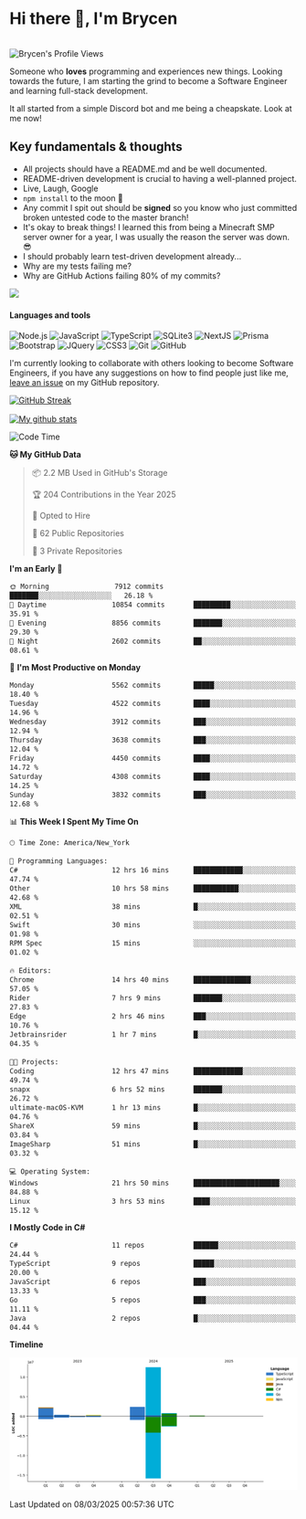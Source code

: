 # Hi there 👋, I'm Brycen

<br>
<img src="https://komarev.com/ghpvc/?username=BrycensRanch" alt="Brycen's Profile Views" />

Someone who **loves** programming and experiences new things. Looking towards the future, I am starting the grind to become a Software Engineer and learning full-stack development.

It all started from a simple Discord bot and me being a cheapskate. Look at me now!

## Key fundamentals & thoughts

- All projects should have a README.md and be well documented.
- README-driven development is crucial to having a well-planned project.
- Live, Laugh, Google
- `npm install` to the moon 🚀
- Any commit I spit out should be **signed** so you know who just committed broken untested code to the master branch!
- It's okay to break things! I learned this from being a Minecraft SMP server owner for a year, I was usually the reason the server was down. 😎
- I should probably learn test-driven development already...
- Why are my tests failing me?
- Why are GitHub Actions failing 80% of my commits? 

<img src="https://res.cloudinary.com/practicaldev/image/fetch/s--OoBLh7-Q--/c_limit%2Cf_auto%2Cfl_progressive%2Cq_auto%2Cw_880/https://cdn-images-1.medium.com/max/1614/1%2A8BlqJ8lNVZzuRjAg1mZ50w.png" height="400"/>

<h4>Languages and tools</h4>
<p>
  <img src="https://img.shields.io/badge/node.js%20-%2343853D.svg?&style=for-the-badge&logo=node.js&logoColor=white" alt="Node.js" />
  <img src="https://img.shields.io/badge/javascript%20-%23323330.svg?&style=for-the-badge&logo=javascript&logoColor=%23F7DF1E" alt="JavaScript" />
  <img src="https://img.shields.io/badge/typescript%20-%23323330.svg?&style=for-the-badge&logo=typescript&logoColor=#3467eb" alt="TypeScript" />
  <img src="https://img.shields.io/badge/sqlite3%20-%23323330.svg?&style=for-the-badge&logo=sqlite&logoColor=#3467eb" alt="SQLite3" />
  <img src="https://img.shields.io/badge/Next.JS%20-%23323330.svg?&style=for-the-badge&logo=next.js&logoColor=#3467eb" alt="NextJS" />
  <img src="https://img.shields.io/badge/Prisma%20-%23323330.svg?&style=for-the-badge&logo=prisma&logoColor=#3467eb" alt="Prisma" />
  <img src="https://img.shields.io/badge/bootstrap%20-%23323330.svg?&style=for-the-badge&logo=bootstrap" alt="Bootstrap" />
  <img src="https://img.shields.io/badge/jquery%20-%23323330.svg?&style=for-the-badge&logo=jquery" alt="JQuery" />
  <img src="https://img.shields.io/badge/css3%20-%23323330.svg?&style=for-the-badge&logo=css3" alt="CSS3" />
  <img src="https://img.shields.io/badge/git%20-%23323330.svg?&style=for-the-badge&logo=git" alt="Git" />
  <img src="https://img.shields.io/badge/github%20-%23323330.svg?&style=for-the-badge&logo=github" alt="GitHub" />
</p>

 I'm currently looking to collaborate with others looking to become Software Engineers, if you have any suggestions on how to find people just like me, [leave an issue](https://github.com/BrycensRanch/BrycensRanch/issues/new) on my GitHub repository.
 
 <p><a href="https://git.io/streak-stats"><img src=https://github-readme-streak-stats-eight.vercel.app?refreshcache12&user=BrycensRanch&amp;theme=dark&amp;hide_border=true&fire=EB5454&amp;ring=0CEB19" alt="GitHub Streak"></a></p>

<a href="https://github.com/anuraghazra/github-readme-stats">
  <img align="center" src="https://github-readme-stats.anuraghazra1.vercel.app/api?username=BrycensRanch&show_icons=true&line_height=27&include_all_commits=true" alt="My github stats" />
</a>

<!--START_SECTION:waka-->
![Code Time](http://img.shields.io/badge/Code%20Time-1%2C688%20hrs%2028%20mins-blue)

**🐱 My GitHub Data** 

> 📦 2.2 MB Used in GitHub's Storage 
 > 
> 🏆 204 Contributions in the Year 2025
 > 
> 💼 Opted to Hire
 > 
> 📜 62 Public Repositories 
 > 
> 🔑 3 Private Repositories 
 > 
**I'm an Early 🐤** 

```text
🌞 Morning                7912 commits        ███████░░░░░░░░░░░░░░░░░░   26.18 % 
🌆 Daytime                10854 commits       █████████░░░░░░░░░░░░░░░░   35.91 % 
🌃 Evening                8856 commits        ███████░░░░░░░░░░░░░░░░░░   29.30 % 
🌙 Night                  2602 commits        ██░░░░░░░░░░░░░░░░░░░░░░░   08.61 % 
```
📅 **I'm Most Productive on Monday** 

```text
Monday                   5562 commits        █████░░░░░░░░░░░░░░░░░░░░   18.40 % 
Tuesday                  4522 commits        ████░░░░░░░░░░░░░░░░░░░░░   14.96 % 
Wednesday                3912 commits        ███░░░░░░░░░░░░░░░░░░░░░░   12.94 % 
Thursday                 3638 commits        ███░░░░░░░░░░░░░░░░░░░░░░   12.04 % 
Friday                   4450 commits        ████░░░░░░░░░░░░░░░░░░░░░   14.72 % 
Saturday                 4308 commits        ████░░░░░░░░░░░░░░░░░░░░░   14.25 % 
Sunday                   3832 commits        ███░░░░░░░░░░░░░░░░░░░░░░   12.68 % 
```


📊 **This Week I Spent My Time On** 

```text
🕑︎ Time Zone: America/New_York

💬 Programming Languages: 
C#                       12 hrs 16 mins      ████████████░░░░░░░░░░░░░   47.74 % 
Other                    10 hrs 58 mins      ███████████░░░░░░░░░░░░░░   42.68 % 
XML                      38 mins             █░░░░░░░░░░░░░░░░░░░░░░░░   02.51 % 
Swift                    30 mins             ░░░░░░░░░░░░░░░░░░░░░░░░░   01.98 % 
RPM Spec                 15 mins             ░░░░░░░░░░░░░░░░░░░░░░░░░   01.02 % 

🔥 Editors: 
Chrome                   14 hrs 40 mins      ██████████████░░░░░░░░░░░   57.05 % 
Rider                    7 hrs 9 mins        ███████░░░░░░░░░░░░░░░░░░   27.83 % 
Edge                     2 hrs 46 mins       ███░░░░░░░░░░░░░░░░░░░░░░   10.76 % 
Jetbrainsrider           1 hr 7 mins         █░░░░░░░░░░░░░░░░░░░░░░░░   04.35 % 

🐱‍💻 Projects: 
Coding                   12 hrs 47 mins      ████████████░░░░░░░░░░░░░   49.74 % 
snapx                    6 hrs 52 mins       ███████░░░░░░░░░░░░░░░░░░   26.72 % 
ultimate-macOS-KVM       1 hr 13 mins        █░░░░░░░░░░░░░░░░░░░░░░░░   04.76 % 
ShareX                   59 mins             █░░░░░░░░░░░░░░░░░░░░░░░░   03.84 % 
ImageSharp               51 mins             █░░░░░░░░░░░░░░░░░░░░░░░░   03.32 % 

💻 Operating System: 
Windows                  21 hrs 50 mins      █████████████████████░░░░   84.88 % 
Linux                    3 hrs 53 mins       ████░░░░░░░░░░░░░░░░░░░░░   15.12 % 
```

**I Mostly Code in C#** 

```text
C#                       11 repos            ██████░░░░░░░░░░░░░░░░░░░   24.44 % 
TypeScript               9 repos             █████░░░░░░░░░░░░░░░░░░░░   20.00 % 
JavaScript               6 repos             ███░░░░░░░░░░░░░░░░░░░░░░   13.33 % 
Go                       5 repos             ███░░░░░░░░░░░░░░░░░░░░░░   11.11 % 
Java                     2 repos             █░░░░░░░░░░░░░░░░░░░░░░░░   04.44 % 
```



**Timeline**

![Lines of Code chart](https://raw.githubusercontent.com/BrycensRanch/BrycensRanch/main/assets/bar_graph.png)


 Last Updated on 08/03/2025 00:57:36 UTC
<!--END_SECTION:waka-->

<!--
**BrycensRanch/BrycensRanch** is a ✨ _special_ ✨ repository because its `README.md` (this file) appears on your GitHub profile.

Here are some ideas to get you started:

- 🔭 I’m currently working on ...
- 🌱 I’m currently learning ...
- 👯 I’m looking to collaborate on ...
- 🤔 I’m looking for help with ...
- 💬 Ask me about ...
- 📫 How to reach me: ...
- 😄 Pronouns: ...
- ⚡ Fun fact: ...
-->
